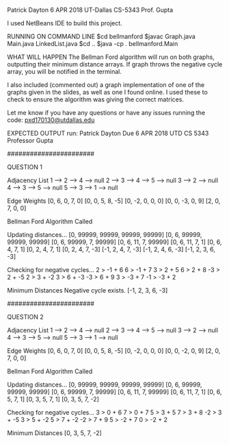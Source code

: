 Patrick Dayton
6 APR 2018
UT-Dallas
CS-5343
Prof. Gupta

I used NetBeans IDE to build this project.

RUNNING ON COMMAND LINE
$cd bellmanford
$javac Graph.java Main.java LinkedList.java
$cd ..
$java -cp . bellmanford.Main

WHAT WILL HAPPEN
The Bellman Ford algorithm will run on both graphs, outputting their minimum distance arrays. If graph throws the negative cycle array, you will be notified in the terminal.

I also included (commented out) a graph implementation of one of the graphs given in the slides, as well as one I found online. I used these to check to ensure the algorithm was giving the correct matrices.

Let me know if you have any questions or have any issues running the code: pxd170130@utdallas.edu

EXPECTED OUTPUT
run:
Patrick Dayton
Due 6 APR 2018
UTD CS 5343
Professor Gupta

#######################


QUESTION 1


Adjacency List
1 --> 2 --> 4 --> null
2 --> 3 --> 4 --> 5 --> null
3 --> 2 --> null
4 --> 3 --> 5 --> null
5 --> 3 --> 1 --> null


Edge Weights
[0, 6, 0, 7, 0]
[0, 0, 5, 8, -5]
[0, -2, 0, 0, 0]
[0, 0, -3, 0, 9]
[2, 0, 7, 0, 0]


Bellman Ford Algorithm Called

Updating distances...
[0, 99999, 99999, 99999, 99999]
[0, 6, 99999, 99999, 99999]
[0, 6, 99999, 7, 99999]
[0, 6, 11, 7, 99999]
[0, 6, 11, 7, 1]
[0, 6, 4, 7, 1]
[0, 2, 4, 7, 1]
[0, 2, 4, 7, -3]
[-1, 2, 4, 7, -3]
[-1, 2, 4, 6, -3]
[-1, 2, 3, 6, -3]

Checking for negative cycles...
2 > -1 + 6
6 > -1 + 7
3 > 2 + 5
6 > 2 + 8
-3 > 2 + -5
2 > 3 + -2
3 > 6 + -3
-3 > 6 + 9
3 > -3 + 7
-1 > -3 + 2

Minimum Distances
Negative cycle exists.
[-1, 2, 3, 6, -3]


#######################

QUESTION 2


Adjacency List
1 --> 2 --> 4 --> null
2 --> 3 --> 4 --> 5 --> null
3 --> 2 --> null
4 --> 3 --> 5 --> null
5 --> 3 --> 1 --> null


Edge Weights
[0, 6, 0, 7, 0]
[0, 0, 5, 8, -5]
[0, -2, 0, 0, 0]
[0, 0, -2, 0, 9]
[2, 0, 7, 0, 0]


Bellman Ford Algorithm Called

Updating distances...
[0, 99999, 99999, 99999, 99999]
[0, 6, 99999, 99999, 99999]
[0, 6, 99999, 7, 99999]
[0, 6, 11, 7, 99999]
[0, 6, 11, 7, 1]
[0, 6, 5, 7, 1]
[0, 3, 5, 7, 1]
[0, 3, 5, 7, -2]

Checking for negative cycles...
3 > 0 + 6
7 > 0 + 7
5 > 3 + 5
7 > 3 + 8
-2 > 3 + -5
3 > 5 + -2
5 > 7 + -2
-2 > 7 + 9
5 > -2 + 7
0 > -2 + 2

Minimum Distances
[0, 3, 5, 7, -2]
